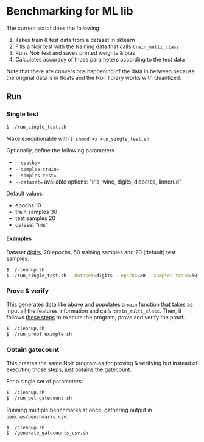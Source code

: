 # Benchmarking for ML lib

The current script does the following:
1. Takes train & test data from a dataset in sklearn
2. Fills a Noir test with the training data that calls `train_multi_class`
3. Runs Noir test and saves printed weights & bias
4. Calculates accuracy of those parameters according to the test data

Note that there are conversions happening of the data in between because the original data is in floats and the Noir library works with Quantized. 

## Run

### Single test

```bash
$ ./run_single_test.sh
```

Make executionable with `$ chmod +x run_single_test.sh`. 

Optionally, define the following parameters
- `--epochs=`
- `--samples-train=`
- `--samples-test=`
- `--dataset=` available options: "iris, wine, digits, diabetes, linnerud"

Default values:
- epochs 10
- train samples 30
- test samples 20
- dataset "iris"

#### Examples

Dataset [digits](https://scikit-learn.org/stable/modules/generated/sklearn.datasets.load_digits.html), 20 epochs, 50 training samples and 20 (default) test samples. 
```bash
$ ./cleanup.sh
$ ./run_single_test.sh --dataset=digits --epochs=20 --samples-train=50
```

### Prove & verify

This generates data like above and populates a `main` function that takes as input all the features information and calls `train_multi_class`. Then, it follows [these steps](https://noir-lang.org/docs/getting_started/quick_start#compiling-and-executing) to execute the program, prove and verify the proof. 

```bash
$ ./cleanup.sh
$ ./run_proof_example.sh
```

### Obtain gatecount

This creates the same Noir program as for proving & verifying but instead of executing those steps, just obtains the gatecount. 

For a single set of parameters:
```bash
$ ./cleanup.sh
$ ./run_get_gatecount.sh
```

Running multiple benchmarks at once, gathering output in `benches/benchmarks.csv`:
```bash
$ ./cleanup.sh
$ ./generate_gatecounts_csv.sh
```